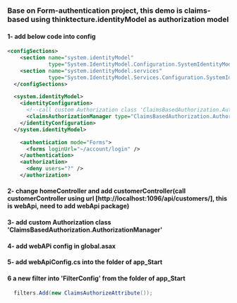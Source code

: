 ### Base on Form-authentication project, this demo is claims-based using thinktecture.identityModel as authorization model
#### 1- add below code into config
```xml
<configSections>
    <section name="system.identityModel"
             type="System.IdentityModel.Configuration.SystemIdentityModelSection, System.IdentityModel, Version=4.0.0.0, Culture=neutral, PublicKeyToken=B77A5C561934E089" />
    <section name="system.identityModel.services"
             type="System.IdentityModel.Services.Configuration.SystemIdentityModelServicesSection, System.IdentityModel.Services, Version=4.0.0.0, Culture=neutral, PublicKeyToken=B77A5C561934E089" />
  </configSections>

  <system.identityModel>
    <identityConfiguration>
      <!--call custom Authorization class 'ClaimsBasedAuthorization.AuthorizationManager'-->
      <claimsAuthorizationManager type="ClaimsBasedAuthorization.AuthorizationManager, ClaimsBasedAuthorization"/>
    </identityConfiguration>
  </system.identityModel>
```
```xml
    <authentication mode="Forms">
      <forms loginUrl="~/account/login" />
    </authentication>
    <authorization>
      <deny users="?" />
    </authorization>
```
#### 2- change homeController and add customerController(call customerController using url [http://localhost:1096/api/customers/], this is webApi, need to add webApi package)
#### 3- add custom Authorization class 'ClaimsBasedAuthorization.AuthorizationManager'
#### 4- add webAPi config in global.asax
#### 5- add webApiConfig.cs into the folder of app_Start
#### 6 a new filter into 'FilterConfig' from the folder of app_Start
```cs
  filters.Add(new ClaimsAuthorizeAttribute());
```
